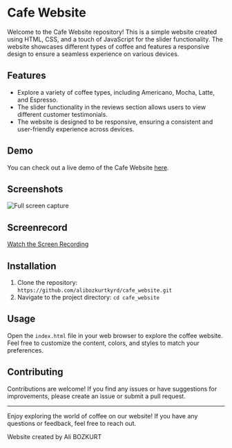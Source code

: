 # Cafe Website

Welcome to the Cafe Website repository! This is a simple website created using HTML, CSS, and a touch of JavaScript for the slider functionality. The website showcases different types of coffee and features a responsive design to ensure a seamless experience on various devices.

## Features

- Explore a variety of coffee types, including Americano, Mocha, Latte, and Espresso.
- The slider functionality in the reviews section allows users to view different customer testimonials.
- The website is designed to be responsive, ensuring a consistent and user-friendly experience across devices.

## Demo

You can check out a live demo of the Cafe Website [here](https://alibozkurtkyrd.github.io/cafe_website/).


## Screenshots

![Full screen capture](/screenshots/full_pagess.png)

## Screenrecord

[Watch the Screen Recording](https://drive.google.com/file/d/1LJLWbXlyezedwq2k39erKVtvAF0LvS9L/view?usp=sharing)

## Installation

1. Clone the repository: `https://github.com/alibozkurtkyrd/cafe_website.git`
2. Navigate to the project directory: `cd cafe_website`

## Usage

Open the `index.html` file in your web browser to explore the coffee website. Feel free to customize the content, colors, and styles to match your preferences.

## Contributing

Contributions are welcome! If you find any issues or have suggestions for improvements, please create an issue or submit a pull request.

---

Enjoy exploring the world of coffee on our website! If you have any questions or feedback, feel free to reach out.

Website created by Ali BOZKURT

